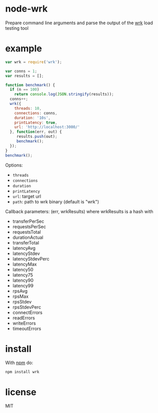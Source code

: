 # node-wrk
Prepare command line arguments and parse the output of the [wrk](https://github.com/wg/wrk) load testing tool

# example

``` js
var wrk = require('wrk');

var conns = 1;
var results = [];

function benchmark() {
  if (n == 100)
    return console.log(JSON.stringify(results));
  conns++;
  wrk({
    threads: 10,
    connections: conns,
    duration: '10s',
    printLatency: true,
    url: 'http://localhost:3000/'
  }, function(err, out) {
     results.push(out);
     benchmark();
  });
}
benchmark();
```
Options:

  - `threads`
  - `connections`
  - `duration`
  - `printLatency`
  - `url`: target url
  - `path`: path to wrk binary (default is "wrk")

Callback parameters: (err, wrkResults) where wrkResults is a hash with
  - transferPerSec
  - requestsPerSec
  - requestsTotal
  - durationActual
  - transferTotal
  - latencyAvg
  - latencyStdev
  - latencyStdevPerc
  - latencyMax
  - latency50
  - latency75
  - latency90
  - latency99
  - rpsAvg
  - rpsMax
  - rpsStdev
  - rpsStdevPerc
  - connectErrors
  - readErrors
  - writeErrors
  - timeoutErrors

# install

With [npm](https://npmjs.org) do:

```
npm install wrk
```

# license

MIT
